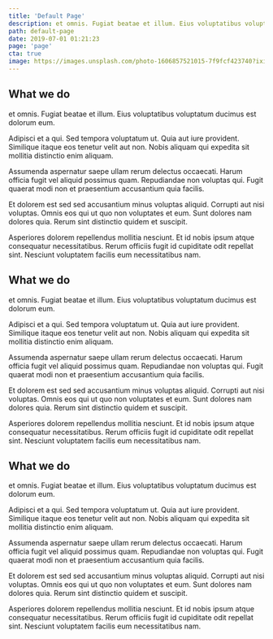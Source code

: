 ```yaml
---
title: 'Default Page'
description: et omnis. Fugiat beatae et illum. Eius voluptatibus voluptatum ducimus est dolorum eum.
path: default-page
date: 2019-07-01 01:21:23
page: 'page'
cta: true
image: https://images.unsplash.com/photo-1606857521015-7f9fcf423740?ixid=MnwxMjA3fDB8MHxzZWFyY2h8N3x8b2ZmaWNlfGVufDB8fDB8fA%3D%3D&ixlib=rb-1.2.1&auto=format&fit=crop&w=500&q=60 
---
```



## What we do

et omnis. Fugiat beatae et illum. Eius voluptatibus voluptatum ducimus est dolorum eum.

Adipisci et a qui. Sed tempora voluptatum ut. Quia aut iure provident. Similique itaque eos tenetur velit aut non. Nobis aliquam qui expedita sit mollitia distinctio enim aliquam.

Assumenda aspernatur saepe ullam rerum delectus occaecati. Harum officia fugit vel aliquid possimus quam. Repudiandae non voluptas qui. Fugit quaerat modi non et praesentium accusantium quia facilis.

Et dolorem est sed sed accusantium minus voluptas aliquid. Corrupti aut nisi voluptas. Omnis eos qui ut quo non voluptates et eum. Sunt dolores nam dolores quia. Rerum sint distinctio quidem et suscipit.

Asperiores dolorem repellendus mollitia nesciunt. Et id nobis ipsum atque consequatur necessitatibus. Rerum officiis fugit id cupiditate odit repellat sint. Nesciunt voluptatem facilis eum necessitatibus nam.


## What we do

et omnis. Fugiat beatae et illum. Eius voluptatibus voluptatum ducimus est dolorum eum.

Adipisci et a qui. Sed tempora voluptatum ut. Quia aut iure provident. Similique itaque eos tenetur velit aut non. Nobis aliquam qui expedita sit mollitia distinctio enim aliquam.

Assumenda aspernatur saepe ullam rerum delectus occaecati. Harum officia fugit vel aliquid possimus quam. Repudiandae non voluptas qui. Fugit quaerat modi non et praesentium accusantium quia facilis.

Et dolorem est sed sed accusantium minus voluptas aliquid. Corrupti aut nisi voluptas. Omnis eos qui ut quo non voluptates et eum. Sunt dolores nam dolores quia. Rerum sint distinctio quidem et suscipit.

Asperiores dolorem repellendus mollitia nesciunt. Et id nobis ipsum atque consequatur necessitatibus. Rerum officiis fugit id cupiditate odit repellat sint. Nesciunt voluptatem facilis eum necessitatibus nam.



## What we do

et omnis. Fugiat beatae et illum. Eius voluptatibus voluptatum ducimus est dolorum eum.

Adipisci et a qui. Sed tempora voluptatum ut. Quia aut iure provident. Similique itaque eos tenetur velit aut non. Nobis aliquam qui expedita sit mollitia distinctio enim aliquam.

Assumenda aspernatur saepe ullam rerum delectus occaecati. Harum officia fugit vel aliquid possimus quam. Repudiandae non voluptas qui. Fugit quaerat modi non et praesentium accusantium quia facilis.

Et dolorem est sed sed accusantium minus voluptas aliquid. Corrupti aut nisi voluptas. Omnis eos qui ut quo non voluptates et eum. Sunt dolores nam dolores quia. Rerum sint distinctio quidem et suscipit.

Asperiores dolorem repellendus mollitia nesciunt. Et id nobis ipsum atque consequatur necessitatibus. Rerum officiis fugit id cupiditate odit repellat sint. Nesciunt voluptatem facilis eum necessitatibus nam.

